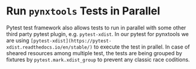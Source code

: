 # Run `pynxtools` Tests in Parallel
Pytest test framework also allows tests to run in parallel with some other third party pytest plugin, e.g. `pytest-xdist`. In our pytest for pynxtools we are using `[pytest-xdist](https://pytest-xdist.readthedocs.io/en/stable/)` to execute the test in prallel. In case of sheared resources among multiple test, the tests are being grouped by fixtures by `pytest.mark.xdist_group` to prevent any classic race coditions.




